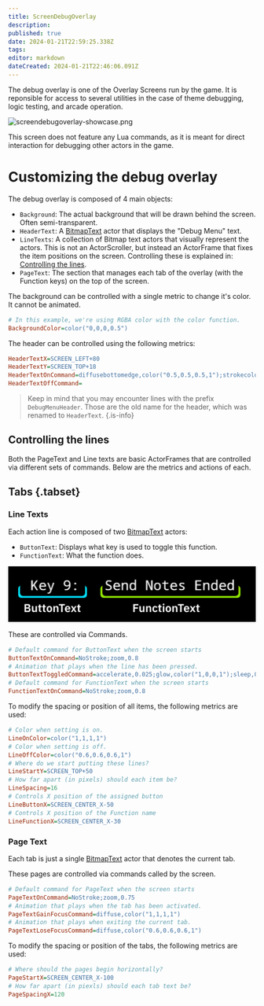 ```yaml
---
title: ScreenDebugOverlay
description: 
published: true
date: 2024-01-21T22:59:25.338Z
tags: 
editor: markdown
dateCreated: 2024-01-21T22:46:06.091Z
---
```


The debug overlay is one of the Overlay Screens run by the game. It is reponsible for access to several utilities in the case of theme debugging, logic testing, and arcade operation.

![screendebugoverlay-showcase.png](/dev/screens/screendebugoverlay/screendebugoverlay-showcase.png)

This screen does not feature any Lua commands, as it is meant for direct interaction for debugging other actors in the game.

# Customizing the debug overlay

The debug overlay is composed of 4 main objects:
- `Background`: The actual background that will be drawn behind the screen. Often semi-transparent.
- `HeaderText`: A [BitmapText](/en/dev/actors/actortypes/bitmaptext) actor that displays the "Debug Menu" text.
- `LineTexts`: A collection of Bitmap text actors that visually represent the actors. This is not an ActorScroller, but instead an ActorFrame that fixes the item positions on the screen. Controlling these is explained in: [Controlling the lines](#controlling-the-lines).
- `PageText`: The section that manages each tab of the overlay (with the Function keys) on the top of the screen.

The background can be controlled with a single metric to change it's color. It cannot be animated.
```ini
# In this example, we're using RGBA color with the color function.
BackgroundColor=color("0,0,0,0.5")
```

The header can be controlled using the following metrics:
```ini
HeaderTextX=SCREEN_LEFT+80
HeaderTextY=SCREEN_TOP+18
HeaderTextOnCommand=diffusebottomedge,color("0.5,0.5,0.5,1");strokecolor,color("0,0,0,0.5")
HeaderTextOffCommand=
```
> Keep in mind that you may encounter lines with the prefix `DebugMenuHeader`.
> Those are the old name for the header, which was renamed to `HeaderText`.
{.is-info}

## Controlling the lines

Both the PageText and Line texts are basic ActorFrames that are controlled via different sets of commands. Below are the metrics and actions of each.

## Tabs {.tabset}
### Line Texts

Each action line is composed of two [BitmapText](/en/dev/actors/actortypes/bitmaptext) actors:
- `ButtonText`: Displays what key is used to toggle this function.
- `FunctionText`: What the function does.

![screendebugoverlay-linebreakdown.png](/dev/screens/screendebugoverlay/screendebugoverlay-linebreakdown.png)

These are controlled via Commands.
```ini
# Default command for ButtonText when the screen starts
ButtonTextOnCommand=NoStroke;zoom,0.8
# Animation that plays when the line has been pressed.
ButtonTextToggledCommand=accelerate,0.025;glow,color("1,0,0,1");sleep,0.125;decelerate,0.2;glow,color("1,0,0,0");
# Default command for FunctionText when the screen starts
FunctionTextOnCommand=NoStroke;zoom,0.8
```

To modify the spacing or position of all items, the following metrics are used:
```ini
# Color when setting is on.
LineOnColor=color("1,1,1,1")
# Color when setting is off.
LineOffColor=color("0.6,0.6,0.6,1")
# Where do we start putting these lines?
LineStartY=SCREEN_TOP+50
# How far apart (in pixels) should each item be?
LineSpacing=16
# Controls X position of the assigned button
LineButtonX=SCREEN_CENTER_X-50
# Controls X position of the Function name
LineFunctionX=SCREEN_CENTER_X-30
```

### Page Text

Each tab is just a single [BitmapText](/en/dev/actors/actortypes/bitmaptext) actor that denotes the current tab.

These pages are controlled via commands called by the screen.
```ini
# Default command for PageText when the screen starts
PageTextOnCommand=NoStroke;zoom,0.75
# Animation that plays when the tab has been activated.
PageTextGainFocusCommand=diffuse,color("1,1,1,1")
# Animation that plays when exiting the current tab.
PageTextLoseFocusCommand=diffuse,color("0.6,0.6,0.6,1")
```

To modify the spacing or position of the tabs, the following metrics are used:
```ini
# Where should the pages begin horizontally?
PageStartX=SCREEN_CENTER_X-100
# How far apart (in piexls) should each tab text be?
PageSpacingX=120
```